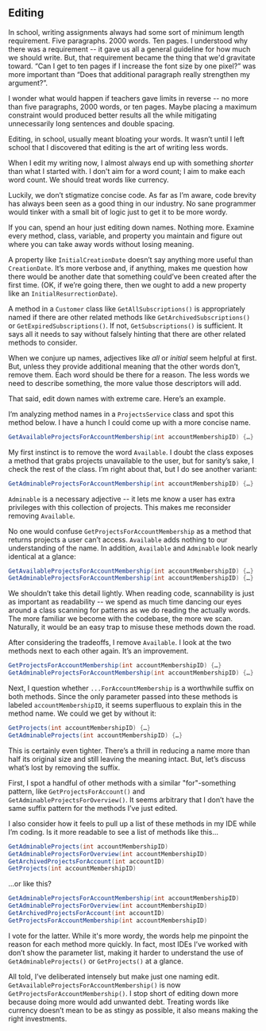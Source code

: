 ## Editing

In school, writing assignments always had some sort of minimum length requirement. Five paragraphs. 2000 words. Ten pages. I understood why there was a requirement -- it gave us all a general guideline for how much we should write. But, that requirement became the thing that we'd gravitate toward. “Can I get to ten pages if I increase the font size by one pixel?” was more important than “Does that additional paragraph really strengthen my argument?”.

I wonder what would happen if teachers gave limits in reverse -- no more than five paragraphs, 2000 words, or ten pages. Maybe placing a maximum constraint would produced better results all the while mitigating unnecessarily long sentences and double spacing.

Editing, in school, usually meant bloating your words. It wasn’t until I left school that I discovered that editing is the art of writing less words. 

When I edit my writing now, I almost always end up with something _shorter_ than what I started with. I don't aim for a word count; I aim to make each word count. We should treat words like currency.

Luckily, we don’t stigmatize concise code. As far as I’m aware, code brevity has always been seen as a good thing in our industry. No sane programmer would tinker with a small bit of logic just to get it to be more wordy.

If you can, spend an hour just editing down names. Nothing more. Examine every method, class, variable, and property you maintain and figure out where you can take away words without losing meaning.

A property like `InitialCreationDate` doesn’t say anything more useful than `CreationDate`. It’s more verbose and, if anything, makes me question how there would be another date that something could’ve been created after the first time. (OK, if we’re going there, then we ought to add a new property like an `InitialResurrectionDate`).

A method in a `Customer` class like `GetAllSubscriptions()` is appropriately named if there are other related methods like `GetArchivedSubscriptions()` or `GetExpiredSubscriptions()`.  If not, `GetSubscriptions()` is sufficient. It says all it needs to say without falsely hinting that there are other related methods to consider.

When we conjure up names, adjectives like _all_ or _initial_ seem helpful at first. But, unless they provide additional meaning that the other words don’t, remove them. Each word should be there for a reason. The less words we need to describe something, the more value those descriptors will add.

That said, edit down names with extreme care. Here’s an example.

I’m analyzing method names in a `ProjectsService` class and spot this method below. I have a hunch I could come up with a more concise name.

```C#
GetAvailableProjectsForAccountMembership(int accountMembershipID) {…}
```

My first instinct is to remove the word `Available`. I doubt the class exposes a method that grabs projects unavailable to the user, but for sanity’s sake, I check the rest of the class. I’m right about that, but I do see another variant:

```C#
GetAdminableProjectsForAccountMembership(int accountMembershipID) {…}
```

`Adminable` is a necessary adjective -- it lets me know a user has extra privileges with this collection of projects. This makes me reconsider removing `Available`.

No one would confuse `GetProjectsForAccountMembership` as a method that returns projects a user can’t access. `Available` adds nothing to our understanding of the name. In addition, `Available` and `Adminable` look nearly identical at a glance:

```C#
GetAvailableProjectsForAccountMembership(int accountMembershipID) {…}
GetAdminableProjectsForAccountMembership(int accountMembershipID) {…}
```

We shouldn’t take this detail lightly. When reading code, scannability is just as important as readability -- we spend as much time dancing our eyes around a class scanning for patterns as we do reading the actually words. The more familiar we become with the codebase, the more we scan. Naturally, it would be an easy trap to misuse these methods down the road.

After considering the tradeoffs, I remove `Available`. I look at the two methods next to each other again. It’s an improvement.

```C#
GetProjectsForAccountMembership(int accountMembershipID) {…}
GetAdminableProjectsForAccountMembership(int accountMembershipID) {…}
```

Next, I question whether `...ForAccountMembership` is a worthwhile suffix on both methods. Since the only parameter passed into these methods is labeled `accountMembershipID`, it seems superfluous to explain this in the method name. We could we get by without it:

```C#
GetProjects(int accountMembershipID) {…}
GetAdminableProjects(int accountMembershipID) {…}
```

This is certainly even tighter. There’s a thrill in reducing a name more than half its original size and still leaving the meaning intact. But, let’s discuss what’s lost by removing the suffix.

First, I spot a handful of other methods with a similar "for"-something pattern, like `GetProjectsForAccount()` and `GetAdminableProjectsForOverview()`.  It seems arbitrary that I don’t have the same suffix pattern for the methods I’ve just edited.

I also consider how it feels to pull up a list of these methods in my IDE while I’m coding. Is it more readable to see a list of methods like this...

```C#
GetAdminableProjects(int accountMembershipID)
GetAdminableProjectsForOverview(int accountMembershipID)
GetArchivedProjectsForAccount(int accountID)
GetProjects(int accountMembershipID)
```

...or like this?

```C#
GetAdminableProjectsForAccountMembership(int accountMembershipID)
GetAdminableProjectsForOverview(int accountMembershipID)
GetArchivedProjectsForAccount(int accountID)
GetProjectsForAccountMembership(int accountMembershipID)
```

I vote for the latter. While it's more wordy, the words help me pinpoint the reason for each method more quickly.  In fact, most IDEs I’ve worked with don’t show the parameter list, making it harder to understand the use of `GetAdminableProjects()` or `GetProjects()` at a glance.

All told, I’ve deliberated intensely but make just one naming edit. `GetAvailableProjectsForAccountMembership()` is now `GetProjectsForAccountMembership()`. I stop short of editing down more because doing more would add unwanted debt. Treating words like currency doesn’t mean to be as stingy as possible, it also means making the right investments. 
